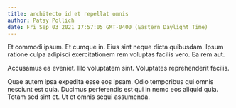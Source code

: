 ```yaml
---
title: architecto id et repellat omnis
author: Patsy Pollich
date: Fri Sep 03 2021 17:57:05 GMT-0400 (Eastern Daylight Time)
---
```

Et commodi ipsum. Et cumque in. Eius sint neque dicta quibusdam. Ipsum ratione culpa adipisci exercitationem rem voluptas facilis vero. Ea rem aut.

 Accusamus ea eveniet. Illo voluptatem sint. Voluptates reprehenderit facilis.

 Quae autem ipsa expedita esse eos ipsam. Odio temporibus qui omnis nesciunt est quia. Ducimus perferendis est qui in nemo eos aliquid quia. Totam sed sint et. Ut et omnis sequi assumenda.